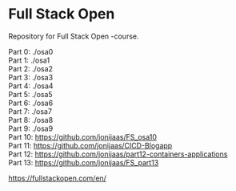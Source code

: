 # Full Stack Open
Repository for Full Stack Open -course.

Part 0: ./osa0  
Part 1: ./osa1  
Part 2: ./osa2  
Part 3: ./osa3  
Part 4: ./osa4  
Part 5: ./osa5  
Part 6: ./osa6  
Part 7: ./osa7  
Part 8: ./osa8  
Part 9: ./osa9  
Part 10: https://github.com/jonijaas/FS_osa10  
Part 11: https://github.com/jonijaas/CICD-Blogapp  
Part 12: https://github.com/jonijaas/part12-containers-applications  
Part 13: https://github.com/jonijaas/FS_part13  

https://fullstackopen.com/en/

